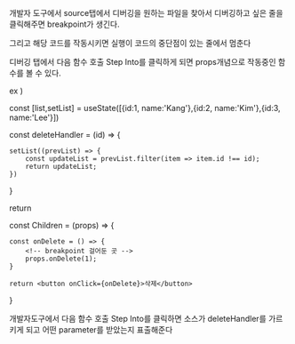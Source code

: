 개발자 도구에서 source탭에서 디버깅을 원하는 파일을 찾아서 디버깅하고 싶은 줄을 클릭해주면 breakpoint가 생긴다.

그리고 해당 코드를 작동시키면 실행이 코드의 중단점이 있는 줄에서 멈춘다

디버깅 탭에서 다음 함수 호출 Step Into를 클릭하게 되면 props개념으로 작동중인 함수를 볼 수 있다.

ex )

const [list,setList] = useState([{id:1, name:'Kang'},{id:2, name:'Kim'},{id:3, name:'Lee'}])

<!-- 부모 컴포넌트 -->

const deleteHandler = (id) => {

    setList((prevList) => {
        const updateList = prevList.filter(item => item.id !== id);
        return updateList;
    })

}

return <Children onDelete={deleteHandler}/>

<!-- 자식 컴포넌트 -->

const Children = (props) => {

    const onDelete = () => {
        <!-- breakpoint 걸어둔 곳 -->
        props.onDelete(1);
    }

    return <button onClick={onDelete}>삭제</button>

}

개발자도구에서 다음 함수 호출 Step Into를 클릭하면 소스가 deleteHandler를 가르키게 되고
어떤 parameter를 받았는지 표출해준다
